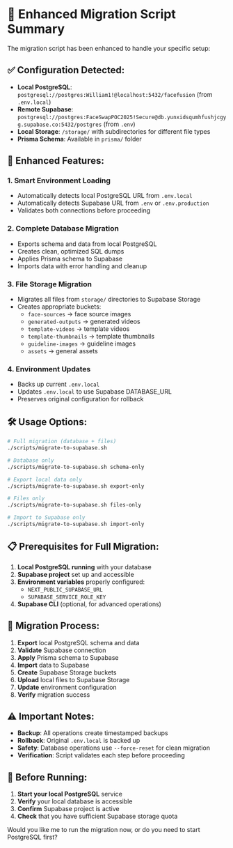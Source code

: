 # 🔄 Enhanced Migration Script Summary

The migration script has been enhanced to handle your specific setup:

## ✅ **Configuration Detected:**

- **Local PostgreSQL**: `postgresql://postgres:William1!@localhost:5432/facefusion` (from `.env.local`)
- **Remote Supabase**: `postgresql://postgres:FaceSwapPOC2025!Secure@db.yunxidsqumhfushjcgyg.supabase.co:5432/postgres` (from `.env`)
- **Local Storage**: `/storage/` with subdirectories for different file types
- **Prisma Schema**: Available in `prisma/` folder

## 🚀 **Enhanced Features:**

### 1. **Smart Environment Loading**

- Automatically detects local PostgreSQL URL from `.env.local`
- Automatically detects Supabase URL from `.env` or `.env.production`
- Validates both connections before proceeding

### 2. **Complete Database Migration**

- Exports schema and data from local PostgreSQL
- Creates clean, optimized SQL dumps
- Applies Prisma schema to Supabase
- Imports data with error handling and cleanup

### 3. **File Storage Migration**

- Migrates all files from `storage/` directories to Supabase Storage
- Creates appropriate buckets:
  - `face-sources` → face source images
  - `generated-outputs` → generated videos
  - `template-videos` → template videos
  - `template-thumbnails` → template thumbnails
  - `guideline-images` → guideline images
  - `assets` → general assets

### 4. **Environment Updates**

- Backs up current `.env.local`
- Updates `.env.local` to use Supabase DATABASE_URL
- Preserves original configuration for rollback

## 🛠️ **Usage Options:**

```bash
# Full migration (database + files)
./scripts/migrate-to-supabase.sh

# Database only
./scripts/migrate-to-supabase.sh schema-only

# Export local data only
./scripts/migrate-to-supabase.sh export-only

# Files only
./scripts/migrate-to-supabase.sh files-only

# Import to Supabase only
./scripts/migrate-to-supabase.sh import-only
```

## 📋 **Prerequisites for Full Migration:**

1. **Local PostgreSQL running** with your database
2. **Supabase project** set up and accessible
3. **Environment variables** properly configured:
   - `NEXT_PUBLIC_SUPABASE_URL`
   - `SUPABASE_SERVICE_ROLE_KEY`
4. **Supabase CLI** (optional, for advanced operations)

## 🔄 **Migration Process:**

1. **Export** local PostgreSQL schema and data
2. **Validate** Supabase connection
3. **Apply** Prisma schema to Supabase
4. **Import** data to Supabase
5. **Create** Supabase Storage buckets
6. **Upload** local files to Supabase Storage
7. **Update** environment configuration
8. **Verify** migration success

## ⚠️ **Important Notes:**

- **Backup**: All operations create timestamped backups
- **Rollback**: Original `.env.local` is backed up
- **Safety**: Database operations use `--force-reset` for clean migration
- **Verification**: Script validates each step before proceeding

## 🚨 **Before Running:**

1. **Start your local PostgreSQL** service
2. **Verify** your local database is accessible
3. **Confirm** Supabase project is active
4. **Check** that you have sufficient Supabase storage quota

Would you like me to run the migration now, or do you need to start PostgreSQL first?
